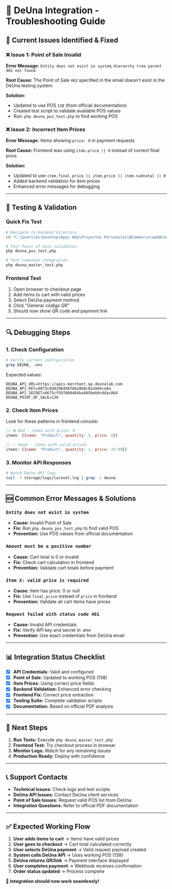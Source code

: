 # 🔧 DeUna Integration - Troubleshooting Guide

## 🚨 Current Issues Identified & Fixed

### ❌ **Issue 1: Point of Sale Invalid**
**Error Message:** `Entity does not exist in system`, `Hierarchy tree parent 462 not found`

**Root Cause:** The Point of Sale `462` specified in the email doesn't exist in the DeUna testing system.

**Solution:** 
- Updated to use POS `138` (from official documentation) 
- Created test script to validate available POS values
- Run: `php deuna_pos_test.php` to find working POS

### ❌ **Issue 2: Incorrect Item Prices**  
**Error Message:** Items showing `price: 0` in payment requests

**Root Cause:** Frontend was using `item.price || 0` instead of correct final price.

**Solution:**
- Updated to use `item.final_price || item.price || item.subtotal || 0`
- Added backend validation for item prices
- Enhanced error messages for debugging

---

## 🧪 **Testing & Validation**

### **Quick Fix Test**
```bash
# Navigate to backend directory  
cd "C:\Users\As\Desktop\Apps Web\Proyectos Personales\BCommerce\webBCommerce\BCommerceBackEnd"

# Test Point of Sale validation
php deuna_pos_test.php

# Test complete integration  
php deuna_master_test.php
```

### **Frontend Test**
1. Open browser to checkout page
2. Add items to cart with valid prices
3. Select DeUna payment method
4. Click "Generar código QR" 
5. Should now show QR code and payment link

---

## 🔍 **Debugging Steps**

### **1. Check Configuration**
```bash
# Verify current configuration
grep DEUNA_ .env
```

Expected values:
```
DEUNA_API_URL=https://apis-merchant.qa.deunalab.com
DEUNA_API_KEY=d873c8dd29bd48fdba9b8c82a94bce6a  
DEUNA_API_SECRET=6675cf597860464ba845beb9cddac864
DEUNA_POINT_OF_SALE=138
```

### **2. Check Item Prices**
Look for these patterns in frontend console:
```javascript
// ❌ Bad - items with price: 0
items: [{name: "Product", quantity: 1, price: 0}]

// ✅ Good - items with valid prices  
items: [{name: "Product", quantity: 1, price: 25.99}]
```

### **3. Monitor API Responses**
```bash
# Watch DeUna API logs
tail -f storage/logs/laravel.log | grep -i deuna
```

---

## 🆘 **Common Error Messages & Solutions**

### **`Entity does not exist in system`**
- **Cause:** Invalid Point of Sale  
- **Fix:** Run `php deuna_pos_test.php` to find valid POS
- **Prevention:** Use POS values from official documentation

### **`Amount must be a positive number`**
- **Cause:** Cart total is 0 or invalid
- **Fix:** Check cart calculation in frontend  
- **Prevention:** Validate cart totals before payment

### **`Item X: valid price is required`**
- **Cause:** Item has price: 0 or null
- **Fix:** Use `final_price` instead of `price` in frontend
- **Prevention:** Validate all cart items have prices

### **`Request failed with status code 401`**  
- **Cause:** Invalid API credentials
- **Fix:** Verify API key and secret in .env
- **Prevention:** Use exact credentials from DeUna email

---

## 📊 **Integration Status Checklist**

- [x] **API Credentials:** Valid and configured  
- [x] **Point of Sale:** Updated to working POS (138)
- [x] **Item Prices:** Using correct price fields
- [x] **Backend Validation:** Enhanced error checking
- [x] **Frontend Fix:** Correct price extraction  
- [x] **Testing Suite:** Complete validation scripts
- [x] **Documentation:** Based on official PDF analysis

---

## 🎯 **Next Steps**

1. **Run Tests:** Execute `php deuna_master_test.php`
2. **Frontend Test:** Try checkout process in browser
3. **Monitor Logs:** Watch for any remaining issues  
4. **Production Ready:** Deploy with confidence

---

## 📞 **Support Contacts**

- **Technical Issues:** Check logs and test scripts
- **DeUna API Issues:** Contact DeUna client services  
- **Point of Sale Issues:** Request valid POS list from DeUna
- **Integration Questions:** Refer to official PDF documentation

---

## ✅ **Expected Working Flow**

1. **User adds items to cart** → Items have valid prices
2. **User goes to checkout** → Cart total calculated correctly  
3. **User selects DeUna payment** → Valid request payload created
4. **System calls DeUna API** → Uses working POS (138)
5. **DeUna returns QR/link** → Payment interface displayed
6. **User completes payment** → Webhook receives confirmation  
7. **Order status updated** → Process complete

**🚀 Integration should now work seamlessly!**
